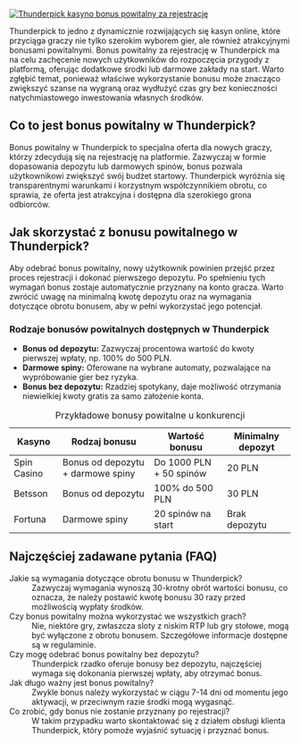 [![Thunderpick kasyno bonus powitalny za rejestrację](https://123-caf.pages.dev/gitsignup.png)](https://vrmoo.ru/Bt82HjjY)

<div>     <p>Thunderpick to jedno z dynamicznie rozwijających się kasyn online, które przyciąga graczy nie tylko szerokim wyborem gier, ale również atrakcyjnymi bonusami powitalnymi. Bonus powitalny za rejestrację w Thunderpick ma na celu zachęcenie nowych użytkowników do rozpoczęcia przygody z platformą, oferując dodatkowe środki lub darmowe zakłady na start. Warto zgłębić temat, ponieważ właściwe wykorzystanie bonusu może znacząco zwiększyć szanse na wygraną oraz wydłużyć czas gry bez konieczności natychmiastowego inwestowania własnych środków.</p>    <h2>Co to jest bonus powitalny w Thunderpick?</h2>   <p>Bonus powitalny w Thunderpick to specjalna oferta dla nowych graczy, którzy zdecydują się na rejestrację na platformie. Zazwyczaj w formie dopasowania depozytu lub darmowych spinów, bonus pozwala użytkownikowi zwiększyć swój budżet startowy. Thunderpick wyróżnia się transparentnymi warunkami i korzystnym współczynnikiem obrotu, co sprawia, że oferta jest atrakcyjna i dostępna dla szerokiego grona odbiorców.</p>    <h2>Jak skorzystać z bonusu powitalnego w Thunderpick?</h2>   <p>Aby odebrać bonus powitalny, nowy użytkownik powinien przejść przez proces rejestracji i dokonać pierwszego depozytu. Po spełnieniu tych wymagań bonus zostaje automatycznie przyznany na konto gracza. Warto zwrócić uwagę na minimalną kwotę depozytu oraz na wymagania dotyczące obrotu bonusem, aby w pełni wykorzystać jego potencjał.</p>    <h3>Rodzaje bonusów powitalnych dostępnych w Thunderpick</h3>   <ul>     <li><strong>Bonus od depozytu:</strong> Zazwyczaj procentowa wartość do kwoty pierwszej wpłaty, np. 100% do 500 PLN.</li>     <li><strong>Darmowe spiny:</strong> Oferowane na wybrane automaty, pozwalające na wypróbowanie gier bez ryzyka.</li>     <li><strong>Bonus bez depozytu:</strong> Rzadziej spotykany, daje możliwość otrzymania niewielkiej kwoty gratis za samo założenie konta.</li>   </ul>    <table>     <caption>Przykładowe bonusy powitalne u konkurencji</caption>     <thead>       <tr>         <th>Kasyno</th>         <th>Rodzaj bonusu</th>         <th>Wartość bonusu</th>         <th>Minimalny depozyt</th>       </tr>     </thead>     <tbody>       <tr>         <td>Spin Casino</td>         <td>Bonus od depozytu + darmowe spiny</td>         <td>Do 1000 PLN + 50 spinów</td>         <td>20 PLN</td>       </tr>       <tr>         <td>Betsson</td>         <td>Bonus od depozytu</td>         <td>100% do 500 PLN</td>         <td>30 PLN</td>       </tr>       <tr>         <td>Fortuna</td>         <td>Darmowe spiny</td>         <td>20 spinów na start</td>         <td>Brak depozytu</td>       </tr>     </tbody>   </table>    <h2>Najczęściej zadawane pytania (FAQ)</h2>   <dl>     <dt>Jakie są wymagania dotyczące obrotu bonusu w Thunderpick?</dt>     <dd>Zazwyczaj wymagania wynoszą 30-krotny obrót wartości bonusu, co oznacza, że należy postawić kwotę bonusu 30 razy przed możliwością wypłaty środków.</dd>      <dt>Czy bonus powitalny można wykorzystać we wszystkich grach?</dt>     <dd>Nie, niektóre gry, zwłaszcza sloty z niskim RTP lub gry stołowe, mogą być wyłączone z obrotu bonusem. Szczegółowe informacje dostępne są w regulaminie.</dd>      <dt>Czy mogę odebrać bonus powitalny bez depozytu?</dt>     <dd>Thunderpick rzadko oferuje bonusy bez depozytu, najczęściej wymaga się dokonania pierwszej wpłaty, aby otrzymać bonus.</dd>      <dt>Jak długo ważny jest bonus powitalny?</dt>     <dd>Zwykle bonus należy wykorzystać w ciągu 7-14 dni od momentu jego aktywacji, w przeciwnym razie środki mogą wygasnąć.</dd>      <dt>Co zrobić, gdy bonus nie zostanie przyznany po rejestracji?</dt>     <dd>W takim przypadku warto skontaktować się z działem obsługi klienta Thunderpick, który pomoże wyjaśnić sytuację i przyznać bonus.</dd>   </dl> </div>